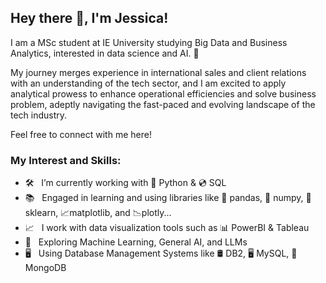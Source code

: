 ## Hey there 👋, I'm Jessica!

I am a MSc student at IE University studying Big Data and Business Analytics, interested in data science and AI. 🚀


My journey merges experience in international sales and client relations with an understanding of the tech sector, and I am excited to apply analytical prowess to enhance operational efficiencies and solve business problem, adeptly navigating the fast-paced and evolving landscape of the tech industry.

Feel free to connect with me here!

### My Interest and Skills:

- 🛠 &nbsp; I’m currently working with 🐍 Python & 💿 SQL
- 📚 &nbsp; Engaged in learning and using libraries like 🐼 pandas, 🧮 numpy, 🤖 sklearn, 📈matplotlib, and 📉plotly...
- 📈 &nbsp; I work with data visualization tools such as 📊 PowerBI & Tableau
- 🚀 &nbsp; Exploring Machine Learning, General AI, and LLMs
- 🖥️ &nbsp; Using Database Management Systems like 🛢️ DB2, 🖥️ MySQL, 🍃 MongoDB
